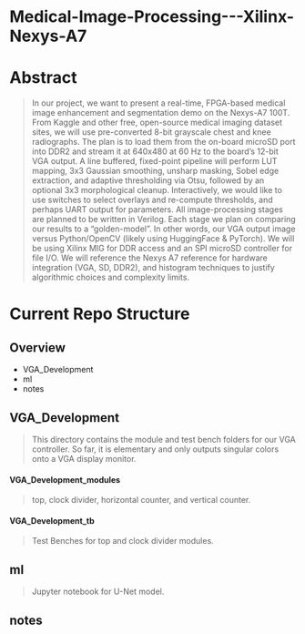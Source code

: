# Medical-Image-Processing---Xilinx-Nexys-A7

# Abstract
> In our project, we want to present a real-time, FPGA-based medical image enhancement and segmentation demo on the Nexys-A7 100T. From Kaggle and other free, open-source medical imaging dataset sites, we will use pre-converted 8-bit grayscale chest and knee radiographs. The plan is to load them from the on-board microSD port into DDR2 and stream it at 640x480 at 60 Hz to the board’s 12-bit VGA output. A line buffered, fixed-point pipeline will perform LUT mapping, 3x3 Gaussian smoothing, unsharp masking, Sobel edge extraction, and adaptive thresholding via Otsu, followed by an optional 3x3 morphological cleanup. Interactively, we would like to use switches to select overlays and re-compute thresholds, and perhaps UART output for parameters.
> All image-processing stages are planned to be written in Verilog. Each stage we plan on comparing our results to a “golden-model”. In other words, our VGA output image versus Python/OpenCV (likely using HuggingFace & PyTorch). We will be using Xilinx MIG for DDR access and an SPI microSD controller for file I/O. We will reference the Nexys A7 reference for hardware integration (VGA, SD, DDR2), and histogram techniques to justify algorithmic choices and complexity limits.

# Current Repo Structure
## Overview
* VGA_Development
* ml
* notes
## VGA_Development  
> This directory contains the module and test bench folders for our VGA controller. So far, it is elementary and only outputs singular colors onto a VGA display monitor. 
#### VGA_Development_modules
> top, clock divider, horizontal counter, and vertical counter.
#### VGA_Development_tb
> Test Benches for top and clock divider modules.
## ml
> Jupyter notebook for U-Net model.
## notes
